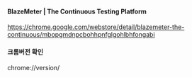 #### BlazeMeter | The Continuous Testing Platform
https://chrome.google.com/webstore/detail/blazemeter-the-continuous/mbopgmdnpcbohhpnfglgohlbhfongabi

#### 크롬버전 확인 
chrome://version/

